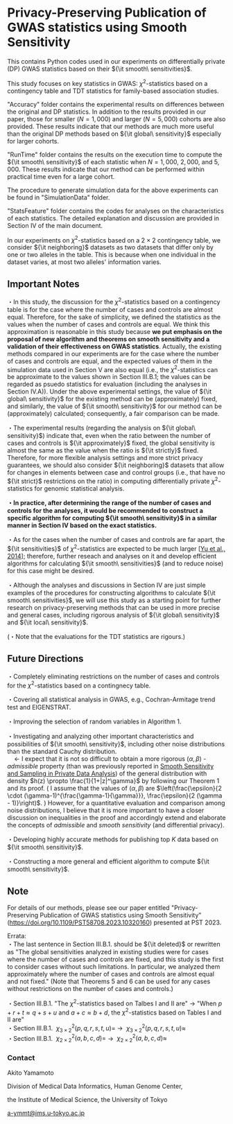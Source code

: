 # Privacy-Preserving Publication of GWAS statistics using Smooth Sensitivity

This contains Python codes used in our experiments on differentially private (DP) GWAS statistics based on their ${\it smooth\ sensitivities}$.

This study focuses on key statistics in GWAS: $\chi^2$-statistics based on a contingency table and TDT statistics for family-based association studies.

"Accuracy" folder contains the experimental results on differences between the original and DP statistics.
In addition to the results provided in our paper, those for smaller ($N=1,000$) and larger ($N=5,000$) cohorts are also provided.
These results indicate that our methods are much more useful than the original DP methods based on ${\it global\ sensitivity}$ especially for larger cohorts.

"RunTime" folder contains the results on the execution time to compute the ${\it smooth\ sensitivity}$ of each statistic when $N = 1,000$, $2,000$, and $5,000$. These results indicate that our method can be performed within practical time even for a large cohort. 

The procedure to generate simulation data for the above experiments can be found in "SimulationData" folder.

"StatsFeature" folder contains the codes for analyses on the characteristics of each statistics. The detailed explanation and discussion are provided in Section IV of the main document.

In our experiments on $\chi^2$-statistics based on a $2 \times 2$ contingency table, we consider ${\it neighboring}$ datasets as two datasets that differ only by one or two alleles in the table. This is because when one individual in the dataset varies, at most two alleles' information varies.

## Important Notes

・In this study, the discussion for the $\chi^2$-statistics based on a contingency table is for the case where the number of cases and controls are almost equal. Therefore, for the sake of simplicity, we defined the statistics as the values when the number of cases and controls are equal. We think this approximation is reasonable in this study because **we put emphasis on the proposal of new algorithm and theorems on smooth sensitivity and a validation of their effectiveness on GWAS statistics**. Actually, the existing methods compared in our experiments are for the case where the number of cases and controls are equal, and the expected values of them in the simulation data used in Section V are also equal (i.e., the $\chi^2$-statistics can be approximate to the values shown in Section III.B.1; the values can be regarded as psuedo statistics for evaluation (including the analyses in Section IV.A)). Under the above experimental settings, the value of ${\it global\ sensitivity}$ for the existing method can be (approximately) fixed, and similarly, the value of ${\it smooth\ sensitivity}$ for our method can be (approximately) calculated; consequently, a fair comparison can be made. 

・The experimental results (regarding the analysis on ${\it global\ sensitivity}$) indicate that, even when the ratio between the number of cases and controls is ${\it approximately}$ fixed, the global sensitivity is almost the same as the value when the ratio is ${\it strictly}$ fixed. Therefore, for more flexible analysis settings and more strict privacy guarantees, we should also consider ${\it neighboring}$ datasets that allow for changes in elements between case and control groups (i.e., that have no ${\it strict}$ restrictions on the ratio) in computing differentially private $\chi^2$-statistics for genomic statistical analysis.

**・In practice, after determining the range of the number of cases and controls for the analyses, it would be recommended to construct a specific algorithm for computing ${\it smooth\ sensitivity}$ in a similar manner in Section IV based on the exact statistics.**

・As for the cases when the number of cases and controls are far apart, the ${\it sensitivities}$ of $\chi^2$-statistics are expected to be much larger \[[Yu et al., 2014](https://www.sciencedirect.com/science/article/pii/S1532046414000100)\]; therefore, further reseach and analyses on it and develop efficient algorithms for calculating ${\it smooth\ sensitivities}$ (and to reduce noise) for this case might be desired.

・Although the analyses and discussions in Section IV are just simple examples of the procedures for constructing algorithms to calculate ${\it smooth\ sensitivities}$, we will use this study as a starting point for further research on privacy-preserving methods that can be used in more precise and general cases, including rigorous analysis of ${\it global\ sensitivity}$ and ${\it local\ sensitivity}$.

(・Note that the evaluations for the TDT statistics are rigours.)

## Future Directions

・Completely eliminating restrictions on the number of cases and controls for the $\chi^2$-statistics based on a contingnecy table.

・Covering all statistical analysis in GWAS, e.g., Cochran-Armitage trend test and EIGENSTRAT.

・Improving the selection of random variables in Algorithm 1.

・Investigating and analyzing other important characteristics and possibilities of ${\it smooth\ sensitivity}$, including other noise distributions than the standard Cauchy distribution.  
${\ \ \ }$ ← I expect that it is not so difficult to obtain a more rigorous $(\alpha, \beta)$ - ${admissible}$ property (than was previously reported in [Smooth Sensitivity and Sampling in Private Data Analysis](https://cs-people.bu.edu/ads22/pubs/NRS07/NRS07-full-draft-v1.pdf)) of the general distribution with density $h(z) \propto \frac{1}{1+|z|^\gamma}$ by following our Theorem 1 and its proof. $\biggl($ I assume that the values of $(\alpha, \beta)$ are $\left(\frac{\epsilon}{2 \cdot (\gamma-1)^{\frac{\gamma-1}{\gamma}}}, \frac{\epsilon}{2 (\gamma - 1)}\right)$. $\biggr)$ However, for a quantitative evaluation and comparison among noise distributions, I believe that it is more important to have a closer discussion on inequalities in the proof and accordingly extend and elaborate the concepts of ${admissible}$ and ${smooth\ sensitivity}$ (and differential privacy).

・Developing highly accurate methods for publishing top $K$ data based on ${\it smooth\ sensitivity}$. 

・Constructing a more general and efficient algorithm to compute ${\it smooth\ sensitivity}$.

## Note

For details of our methods, please see our paper entitled "Privacy-Preserving Publication of GWAS statistics using Smooth Sensitivity" (https://doi.org/10.1109/PST58708.2023.10320160) presented at PST 2023.

Errata:  
・The last sentence in Section III.B.1. should be ${\it deleted}$ or rewritten as "The global sensitivities analyzed in existing studies were for cases where the number of cases and controls are fixed, and this study is the first to consider cases without such limitations. In particular, we analyzed them approximately where the number of cases and controls are almost equal and not fixed." (Note that Theorems 5 and 6 can be used for any cases without restrictions on the number of cases and controls.)

・Section III.B.1. "The $\chi^2$-statistics based on Talbes I and II are" → "When $p+r+t \approx q+s+u$ and $a+c \approx b+d$, the $\chi^2$-statistics based on Tables I and II are"  
・Section III.B.1. $\ \chi^2_{3 \times 2}(p,q,r,s,t,u) =$ → $\ \chi^2_{3 \times 2}(p,q,r,s,t,u) \approx$  
・Section III.B.1. $\ \chi^2_{2 \times 2}(a,b,c,d) =$ → $\ \chi^2_{2 \times 2}(a,b,c,d) \approx$  

### Contact
Akito Yamamoto

Division of Medical Data Informatics, Human Genome Center,

the Institute of Medical Science, the University of Tokyo

a-ymmt@ims.u-tokyo.ac.jp
